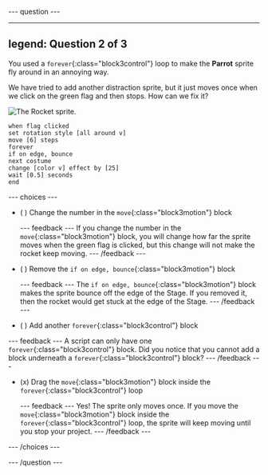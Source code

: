 --- question ---

---
legend: Question 2 of 3
---

You used a `forever`{:class="block3control"} loop to make the **Parrot** sprite fly around in an annoying way. 

We have tried to add another distraction sprite, but it just moves once when we click on the green flag and then stops. How can we fix it?

![The Rocket sprite.](images/rocket-sprite.png)

```blocks3
when flag clicked
set rotation style [all around v] 
move [6] steps 
forever 
if on edge, bounce 
next costume 
change [color v] effect by [25] 
wait [0.5] seconds 
end
```

--- choices ---

- ( ) Change the number in the `move`{:class="block3motion"} block

  --- feedback ---
If you change the number in the `move`{:class="block3motion"} block, you will change how far the sprite moves when the green flag is clicked, but this change will not make the rocket keep moving.
  --- /feedback ---

- ( ) Remove the `if on edge, bounce`{:class="block3motion"} block

  --- feedback ---
The `if on edge, bounce`{:class="block3motion"} block makes the sprite bounce off the edge of the Stage. If you removed it, then the rocket would get stuck at the edge of the Stage.
  --- /feedback ---

- ( ) Add another `forever`{:class="block3control"} block

--- feedback ---
A script can only have one `forever`{:class="block3control"} block. Did you notice that you cannot add a block underneath a `forever`{:class="block3control"} block?
--- /feedback ---

- (x) Drag the `move`{:class="block3motion"} block inside the `forever`{:class="block3control"} loop

  --- feedback ---
  Yes! The sprite only moves once. If you move the `move`{:class="block3motion"} block inside the `forever`{:class="block3control"} loop, the sprite will keep moving until you stop your project.
  --- /feedback ---

--- /choices ---

--- /question ---

